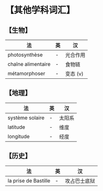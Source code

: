 # 【其他学科词汇】

## 【生物】

法|英|汉
-|-|-
photosynthèse|-|光合作用
chaîne alimentaire|-|食物链
métamorphoser|-|变态 (v)


## 【地理】
法|英|汉
-|-|-
système solaire|-|太阳系
latitude|-|维度
longitude|-|经度

## 【历史】
法|英|汉
-|-|-
la prise de Bastille|-|攻占巴士底狱
